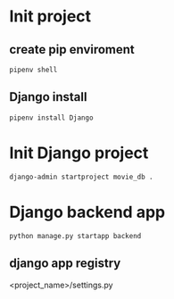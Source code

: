 # Init project


## create pip enviroment

```
pipenv shell
```

## Django install

```
pipenv install Django
```

# Init Django project 

```
django-admin startproject movie_db .
```

# Django backend app 

```
python manage.py startapp backend 
```

## django app registry

<project_name>/settings.py


